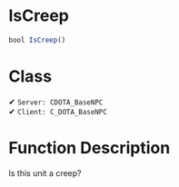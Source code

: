 # IsCreep
```js	
bool IsCreep()
```
# Class
✔ `Server: CDOTA_BaseNPC`  
✔ `Client: C_DOTA_BaseNPC`  

# Function Description
Is this unit a creep?

